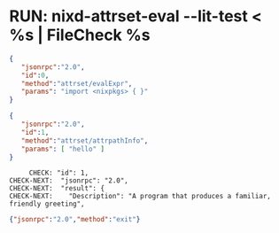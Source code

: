# RUN: nixd-attrset-eval --lit-test < %s | FileCheck %s


```json
{
   "jsonrpc":"2.0",
   "id":0,
   "method":"attrset/evalExpr",
   "params": "import <nixpkgs> { }"
}
```


```json
{
   "jsonrpc":"2.0",
   "id":1,
   "method":"attrset/attrpathInfo",
   "params": [ "hello" ]
}
```

```
     CHECK: "id": 1,
CHECK-NEXT:  "jsonrpc": "2.0",
CHECK-NEXT:  "result": {
CHECK-NEXT:    "Description": "A program that produces a familiar, friendly greeting",
```

```json
{"jsonrpc":"2.0","method":"exit"}
```

